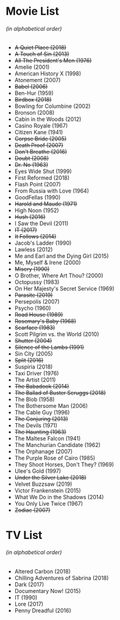 # Movie List
###### (in alphabetical order)

* ~~A Quiet Place (2018)~~
* ~~A Touch of Sin (2013)~~
* ~~All The President's Men (1976)~~
* Amelie (2001)
* American History X (1998)
* Atonement (2007)
* ~~Babel (2006)~~
* Ben-Hur (1959)
* ~~Birdbox (2018)~~
* Bowling for Columbine (2002)
* Bronson (2008)
* Cabin in the Woods (2012)
* Casino Royale (1967)
* Citizen Kane (1941)
* ~~Corpse Bride (2005)~~
* ~~Death Proof (2007)~~
* ~~Don't Breathe (2016)~~
* ~~Doubt (2008)~~
* ~~Dr. No (1963)~~
* Eyes Wide Shut (1999)
* First Reformed (2018)
* Flash Point (2007)
* From Russia with Love (1964)
* GoodFellas (1990)
* ~~Harold and Maude (1971)~~
* High Noon (1952)
* ~~Hush (2016)~~
* I Saw the Devil (2011)
* ~~IT (2017)~~
* ~~It Follows (2014)~~
* Jacob's Ladder (1990)
* Lawless (2012)
* Me and Earl and the Dying Girl (2015)
* Me, Myself & Irene (2000)
* ~~Misery (1990)~~
* O Brother, Where Art Thou? (2000)
* Octopussy (1983)
* On Her Majesty's Secret Service (1969)
* ~~Parasite (2019)~~
* Persepolis (2007)
* Psycho (1960)
* ~~Road House (1989)~~
* ~~Rosemary's Baby (1968)~~
* ~~Scarface (1983)~~
* Scott Pilgrim vs. the World (2010)
* ~~Shutter (2004)~~
* ~~Silence of the Lambs (1991)~~
* Sin City (2005)
* ~~Split (2016)~~
* Suspiria (2018)
* Taxi Driver (1976)
* The Artist (2011)
* ~~The Babadook (2014)~~
* ~~The Ballad of Buster Scruggs (2018)~~
* The Blob (1958)
* The Bothersome Man (2006)
* The Cable Guy (1996)
* ~~The Conjuring (2013)~~
* The Devils (1971)
* ~~The Haunting (1963)~~
* The Maltese Falcon (1941)
* The Manchurian Candidate (1962)
* The Orphanage (2007)
* The Purple Rose of Cairo (1985)
* They Shoot Horses, Don't They? (1969)
* Ulee's Gold (1997)
* ~~Under the Silver Lake (2018)~~
* Velvet Buzzsaw (2019)
* Victor Frankenstein (2015)
* What We Do in the Shadows (2014)
* You Only Live Twice (1967)
* ~~Zodiac (2007)~~

# TV List
###### (in alphabetical order)

* Altered Carbon (2018)
* Chilling Adventures of Sabrina (2018)
* Dark (2017)
* Documentary Now! (2015)
* IT (1990)
* Lore (2017)
* Penny Dreadful (2016)

